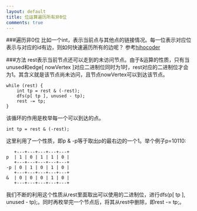 ```yaml
---
layout: default
title: 位运算遍历所有非0位
comments: true
---
```


###遍历非0位
比如一个int，表示当前点与其他点的链接情况。每一位表示对应位表示与对应的id有边，则如何快速遍历所有的边呢？
参考[hihocoder](http://hihocoder.com/discuss/question/2192)

###方法
rest表示当前节点还可以走到的未访问节点。由于&运算的性质，只有当unused和edge[ nowVertex ]对应二进制位同时为1时，rest对应的二进制位才会为1。其含义就是该节点尚未访问，且节点nowVertex可以到达该节点。
```
while (rest) {
    int tp = rest & (-rest);
    dfs(p[ tp ], unused - tp);
    rest -= tp;
}
```

该循环的作用是枚举每一个可以到达的点。
```
int tp = rest & (-rest);
```

这里利用了一个性质，即p & -p等于取出p的最右边的一个1。举个例子p=10110:
```
   +---+---+---+---+---+
p  | 1 | 0 | 1 | 1 | 0 | 
   +---+---+---+---+---+
-p | 0 | 1 | 0 | 1 | 0 | 
   +---+---+---+---+---+
&  | 0 | 0 | 0 | 1 | 0 | 
   +---+---+---+---+---+
```

我们不断的利用这个性质从rest里面取出可以使用的二进制位，进行dfs(p[ tp ], unused - tp);。同时再枚举完一个节点后，将其从rest中删除，即rest -= tp;。
